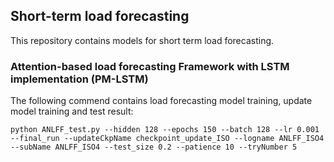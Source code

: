 ## Short-term load forecasting
This repository contains models for short term load forecasting.

### Attention-based load forecasting Framework with LSTM implementation (PM-LSTM)
The following commend contains load forecasting model training, update model training and test result:
```
python ANLFF_test.py --hidden 128 --epochs 150 --batch 128 --lr 0.001  --final_run --updateCkpName checkpoint_update_ISO --logname ANLFF_ISO4 --subName ANLFF_ISO4 --test_size 0.2 --patience 10 --tryNumber 5
```
